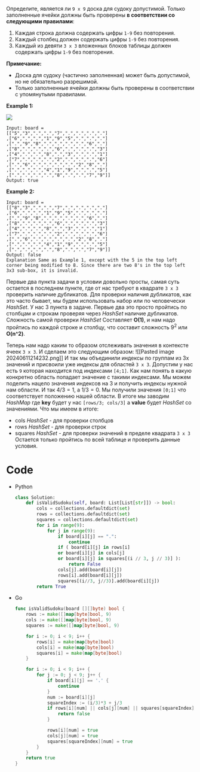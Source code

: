 Определите, является ли `9 x 9` доска для судоку допустимой. Только заполненные ячейки должны быть проверены **в соответствии со следующими правилами**:

1. Каждая строка должна содержать цифры `1-9` без повторения.
2. Каждый столбец должен содержать цифры `1-9` без повторения.
3. Каждый из девяти `3 x 3` вложенных блоков таблицы должен содержать цифры `1-9` без повторения.

**Примечание:**

- Доска для судоку (частично заполненная) может быть допустимой, но не обязательно разрешимой.
- Только заполненные ячейки должны быть проверены в соответствии с упомянутыми правилами.

**Example 1:**

![](https://upload.wikimedia.org/wikipedia/commons/thumb/f/ff/Sudoku-by-L2G-20050714.svg/250px-Sudoku-by-L2G-20050714.svg.png)

```
Input: board = 
[["5","3",".",".","7",".",".",".","."]
,["6",".",".","1","9","5",".",".","."]
,[".","9","8",".",".",".",".","6","."]
,["8",".",".",".","6",".",".",".","3"]
,["4",".",".","8",".","3",".",".","1"]
,["7",".",".",".","2",".",".",".","6"]
,[".","6",".",".",".",".","2","8","."]
,[".",".",".","4","1","9",".",".","5"]
,[".",".",".",".","8",".",".","7","9"]]
Output: true
```

**Example 2:**
```
Input: board = 
[["8","3",".",".","7",".",".",".","."]
,["6",".",".","1","9","5",".",".","."]
,[".","9","8",".",".",".",".","6","."]
,["8",".",".",".","6",".",".",".","3"]
,["4",".",".","8",".","3",".",".","1"]
,["7",".",".",".","2",".",".",".","6"]
,[".","6",".",".",".",".","2","8","."]
,[".",".",".","4","1","9",".",".","5"]
,[".",".",".",".","8",".",".","7","9"]]
Output: false
Explanation Same as Example 1, except with the 5 in the top left corner being modified to 8. Since there are two 8's in the top left 3x3 sub-box, it is invalid.
```

Первые два пункта задачи в условии довольно просты, самая суть остается в последнем пункте, где от нас требуют в квадрате `3 x 3` проверить наличие дубликатов.
Для проверки наличия дубликатов, как это часто бывает, мы будем использовать набор или по человечески *HashSet*. У нас 3 пункта в задаче. Первые два это просто пройтись по столбцам и строкам проверяя через *HashSet* наличие дубликатов. Сложность самой проверки *HashSet* Составляет **O(1)**, и нам надо пройтись по каждой строке и столбцу, что составит сложность $9^2$ или **O(n^2)**.

Теперь нам надо каким то образом отслеживать значения в контексте ячеек `3 x 3`. И сделаем это следующим образом:
![[Pasted image 20240611214232.png]]
И так мы объединили индексы по группам из 3х значений и присвоили уже индексы для областей `3 x 3`. Допустим у нас есть `9` которая находится под индексами `[4;1]`. Как нам понять в какую конкретно область попадает значение с такими индексами. Мы можем поделить нацело значения индексов на 3 и получить индексы нужной нам области. И так $4/3=1$, а $1/3=0$. Мы получили значения `[0;1]` что соответствует положению нашей области. В итоге мы заводим *HashMap* где **key** будет у нас `[rows/3; cols/3]` а **value** будет *HashSet* со значениями. Что мы имеем в итоге:
- cols  *HashSet* - для проверки столбцов
- rows  *HashSet* - для проверки строк
- squares *HashSet* - для проверки значений в пределе квадрата `3 x 3`
Остается только пройтись по всей таблице и проверить данные условия.

# Code

- Python
	```python
	class Solution: 
		def isValidSudoku(self, board: List[List[str]]) -> bool: 
			cols = collections.defaultdict(set) 
			rows = collections.defaultdict(set) 
			squares = collections.defaultdict(set) 
			for i in range(9): 
				for j in range(9): 
					if board[i][j] == ".": 
						continue 
					if ( board[i][j] in rows[i] 
					or board[i][j] in cols[j] 
					or board[i][j] in squares[(i // 3, j // 3)] ): 
						return False 
					cols[j].add(board[i][j]) 
					rows[i].add(board[i][j]) 
					squares[(i//3, j//3)].add(board[i][j]) 
			return True
	```

- Go
	```Go
	func isValidSudoku(board [][]byte) bool {
	    rows := make([]map[byte]bool, 9)
	    cols := make([]map[byte]bool, 9)
	    squares := make([]map[byte]bool, 9)
	
	    for i := 0; i < 9; i++ {
	        rows[i] = make(map[byte]bool)
	        cols[i] = make(map[byte]bool)
	        squares[i] = make(map[byte]bool)
	    }
	
	    for i := 0; i < 9; i++ {
	        for j := 0; j < 9; j++ {
	            if board[i][j] == '.' {
	                continue
	            }
	            num := board[i][j]
	            squareIndex := (i/3)*3 + j/3
	            if rows[i][num] || cols[j][num] || squares[squareIndex][num] {
	                return false
	            }
	
	            rows[i][num] = true
	            cols[j][num] = true
	            squares[squareIndex][num] = true
	        }
	    }
	    return true
	}
	```